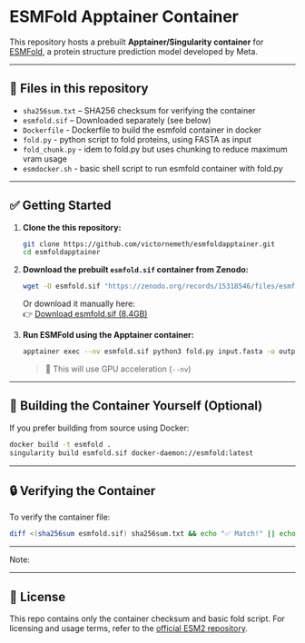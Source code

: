 # ESMFold Apptainer Container 

This repository hosts a prebuilt **Apptainer/Singularity container** for [ESMFold](https://github.com/facebookresearch/esm), a protein structure prediction model developed by Meta.

---

## 🔄 Files in this repository

- `sha256sum.txt` – SHA256 checksum for verifying the container  
- `esmfold.sif` – Downloaded separately (see below)
- `Dockerfile` - Dockerfile to build the esmfold container in docker
- `fold.py` - python script to fold proteins, using FASTA as input
- `fold_chunk.py` - idem to fold.py but uses chunking to reduce maximum vram usage
- `esmdocker.sh` - basic shell script to run esmfold container with fold.py
---

## ✅ Getting Started

1. **Clone the this repository:**

   ```bash
   git clone https://github.com/victornemeth/esmfoldapptainer.git
   cd esmfoldapptainer
   ```

2. **Download the prebuilt `esmfold.sif` container from Zenodo:**

   ```bash
   wget -O esmfold.sif "https://zenodo.org/records/15318546/files/esmfold.sif?download=1"
   ```

   Or download it manually here:  
   👉 [Download esmfold.sif (8.4GB)](https://zenodo.org/records/15318546/files/esmfold.sif?download=1)

3. **Run ESMFold using the Apptainer container:**

   ```bash
   apptainer exec --nv esmfold.sif python3 fold.py input.fasta -o output
   ```

   > 🧠 This will use GPU acceleration (`--nv`)

---

## 🔄 Building the Container Yourself (Optional)

If you prefer building from source using Docker:

```bash
docker build -t esmfold .
singularity build esmfold.sif docker-daemon://esmfold:latest
```

---

## 🔒 Verifying the Container

To verify the container file:

```bash
diff <(sha256sum esmfold.sif) sha256sum.txt && echo "✅ Match!" || echo "❌ Mismatch!"
```

---

Note:


---

## 📄 License

This repo contains only the container checksum and basic fold script. For licensing and usage terms, refer to the [official ESM2 repository](https://github.com/facebookresearch/esm).
